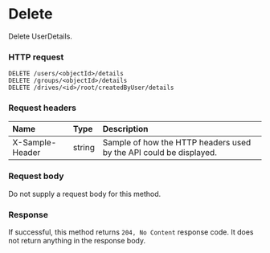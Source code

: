 # Delete

Delete UserDetails.
### HTTP request
```http
DELETE /users/<objectId>/details
DELETE /groups/<objectId>/details
DELETE /drives/<id>/root/createdByUser/details

```
### Request headers
| Name       | Type | Description|
|:---------------|:--------|:----------|
| X-Sample-Header  | string  | Sample of how the HTTP headers used by the API could be displayed.|

### Request body
Do not supply a request body for this method.


### Response
If successful, this method returns `204, No Content` response code. It does not return anything in the response body.


<!-- uuid: cf1f0907-c2c2-408b-ac51-2504fc397a91
2015-10-09 17:14:37 UTC -->